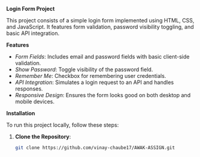 **Login Form Project**

This project consists of a simple login form implemented using HTML, CSS, and JavaScript. It features form validation, password visibility toggling, and basic API integration. 

**Features**

- *Form Fields*: Includes email and password fields with basic client-side validation.
- *Show Password*: Toggle visibility of the password field.
- *Remember Me*: Checkbox for remembering user credentials.
- *API Integration*: Simulates a login request to an API and handles responses.
- *Responsive Design*: Ensures the form looks good on both desktop and mobile devices.

**Installation**

To run this project locally, follow these steps:

1. **Clone the Repository**:

   ```bash
   git clone https://github.com/vinay-chaube17/AWAK-ASSIGN.git
